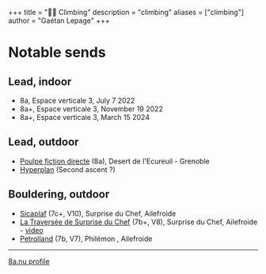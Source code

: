 +++
title = "🧗‍♂️  Climbing"
description = "climbing"
aliases = ["climbing"]
author = "Gaétan Lepage"
+++


# Notable sends

## Lead, indoor

- 8a, Espace verticale 3, July 7 2022
- 8a+, Espace verticale 3, November 19 2022
- 8a+, Espace verticale 3, March 15 2024

## Lead, outdoor
- [Poulpe fiction directe](https://www.8a.nu/crags/sportclimbing/france/desert-de-lecureuil/sectors/unknown-sector/routes/poulpe-fiction-direct/) (8a), Desert de l'Ecureuil - Grenoble
- [Hyperplan](./hyperplan) (Second ascent ?)


## Bouldering, outdoor
- [Sicaplaf](https://www.8a.nu/crags/bouldering/france/ailefroide/sectors/surprise-du-chef-72eea/routes/sicaplaf/) (7c+, V10), Surprise du Chef, Ailefroide
- [La Traversée de Surprise du Chef](https://www.8a.nu/crags/bouldering/france/ailefroide/sectors/surprise-du-chef-72eea/routes/surprise-du-chef-traverse/) (7b+, V8), Surprise du Chef, Ailefroide - [video](https://odysee.com/@GaetanLepage:6/trav-surprise-ailefroide:5)
- [Petrolland](https://www.8a.nu/crags/bouldering/france/ailefroide/sectors/philemon/routes/petrolland-f2a96/) (7b, V7), Philémon , Ailefroide


---
[8a.nu profile](https://www.8a.nu/user/gaetan-lepage)
